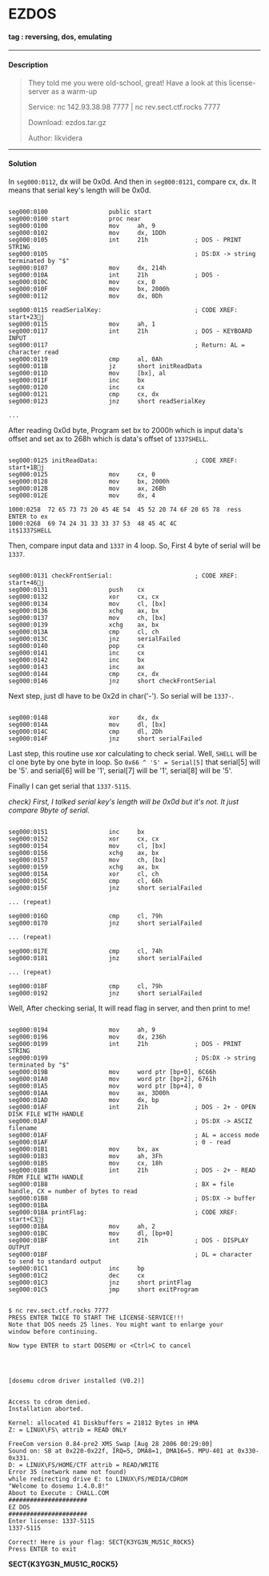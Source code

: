 # **EZDOS**

#### tag : reversing, dos, emulating

-----------------------------------------------

#### Description

>They told me you were old-school, great! Have a look at this license-server as a warm-up
>
>Service: nc 142.93.38.98 7777 | nc rev.sect.ctf.rocks 7777
>
>Download: ezdos.tar.gz
>
>Author: likvidera

-----------------------------------------------

#### Solution

In `seg000:0112`, dx will be 0x0d. And then in `seg000:0121`, compare cx, dx. It means that serial key's length will be 0x0d.

~~~

seg000:0100                 public start
seg000:0100 start           proc near
seg000:0100                 mov     ah, 9
seg000:0102                 mov     dx, 1DDh
seg000:0105                 int     21h             ; DOS - PRINT STRING
seg000:0105                                         ; DS:DX -> string terminated by "$"
seg000:0107                 mov     dx, 214h
seg000:010A                 int     21h             ; DOS -
seg000:010C                 mov     cx, 0
seg000:010F                 mov     bx, 2000h
seg000:0112                 mov     dx, 0Dh

seg000:0115 readSerialKey:                          ; CODE XREF: start+23j
seg000:0115                 mov     ah, 1
seg000:0117                 int     21h             ; DOS - KEYBOARD INPUT
seg000:0117                                         ; Return: AL = character read
seg000:0119                 cmp     al, 0Ah
seg000:011B                 jz      short initReadData
seg000:011D                 mov     [bx], al
seg000:011F                 inc     bx
seg000:0120                 inc     cx
seg000:0121                 cmp     cx, dx
seg000:0123                 jnz     short readSerialKey

...

~~~

After reading 0x0d byte, Program set bx to 2000h which is input data's offset and set ax to 268h which is data's offset of `1337SHELL`.

~~~

seg000:0125 initReadData:                           ; CODE XREF: start+1Bj
seg000:0125                 mov     cx, 0
seg000:0128                 mov     bx, 2000h
seg000:012B                 mov     ax, 26Bh
seg000:012E                 mov     dx, 4

1000:0258  72 65 73 73 20 45 4E 54  45 52 20 74 6F 20 65 78  ress ENTER to ex
1000:0268  69 74 24 31 33 33 37 53  48 45 4C 4C              it$1337SHELL

~~~

Then, compare input data and `1337` in 4 loop. So, First 4 byte of serial will be `1337`.

~~~

seg000:0131 checkFrontSerial:                       ; CODE XREF: start+46j
seg000:0131                 push    cx
seg000:0132                 xor     cx, cx
seg000:0134                 mov     cl, [bx]
seg000:0136                 xchg    ax, bx
seg000:0137                 mov     ch, [bx]
seg000:0139                 xchg    ax, bx
seg000:013A                 cmp     cl, ch
seg000:013C                 jnz     serialFailed
seg000:0140                 pop     cx
seg000:0141                 inc     cx
seg000:0142                 inc     bx
seg000:0143                 inc     ax
seg000:0144                 cmp     cx, dx
seg000:0146                 jnz     short checkFrontSerial

~~~

Next step, just dl have to be 0x2d in char('-'). So serial will be `1337-`.

~~~

seg000:0148                 xor     dx, dx
seg000:014A                 mov     dl, [bx]
seg000:014C                 cmp     dl, 2Dh         
seg000:014F                 jnz     short serialFailed

~~~

Last step, this routine use xor calculating to check serial. Well, `SHELL` will be cl one byte by one byte in loop. So `0x66 ^ 'S' = Serial[5]` that serial[5] will be '5'. and serial[6] will be '1', serial[7] will be '1', serial[8] will be '5'.

Finally I can get serial that `1337-5115`.

*check) First, I talked serial key's length will be 0x0d but it's not. It just compare 9byte of serial.*

~~~

seg000:0151                 inc     bx
seg000:0152                 xor     cx, cx
seg000:0154                 mov     cl, [bx]
seg000:0156                 xchg    ax, bx
seg000:0157                 mov     ch, [bx]
seg000:0159                 xchg    ax, bx
seg000:015A                 xor     cl, ch
seg000:015C                 cmp     cl, 66h
seg000:015F                 jnz     short serialFailed

... (repeat)

seg000:016D                 cmp     cl, 79h
seg000:0170                 jnz     short serialFailed

... (repeat)

seg000:017E                 cmp     cl, 74h
seg000:0181                 jnz     short serialFailed

... (repeat)

seg000:018F                 cmp     cl, 79h
seg000:0192                 jnz     short serialFailed

~~~

Well, After checking serial, It will read flag in server, and then print to me!

~~~

seg000:0194                 mov     ah, 9
seg000:0196                 mov     dx, 236h
seg000:0199                 int     21h             ; DOS - PRINT STRING
seg000:0199                                         ; DS:DX -> string terminated by "$"
seg000:019B                 mov     word ptr [bp+0], 6C66h
seg000:01A0                 mov     word ptr [bp+2], 6761h
seg000:01A5                 mov     word ptr [bp+4], 0
seg000:01AA                 mov     ax, 3D00h
seg000:01AD                 mov     dx, bp
seg000:01AF                 int     21h             ; DOS - 2+ - OPEN DISK FILE WITH HANDLE
seg000:01AF                                         ; DS:DX -> ASCIZ filename
seg000:01AF                                         ; AL = access mode
seg000:01AF                                         ; 0 - read
seg000:01B1                 mov     bx, ax
seg000:01B3                 mov     ah, 3Fh
seg000:01B5                 mov     cx, 18h
seg000:01B8                 int     21h             ; DOS - 2+ - READ FROM FILE WITH HANDLE
seg000:01B8                                         ; BX = file handle, CX = number of bytes to read
seg000:01B8                                         ; DS:DX -> buffer
seg000:01BA
seg000:01BA printFlag:                              ; CODE XREF: start+C3j
seg000:01BA                 mov     ah, 2
seg000:01BC                 mov     dl, [bp+0]
seg000:01BF                 int     21h             ; DOS - DISPLAY OUTPUT
seg000:01BF                                         ; DL = character to send to standard output
seg000:01C1                 inc     bp
seg000:01C2                 dec     cx
seg000:01C3                 jnz     short printFlag
seg000:01C5                 jmp     short exitProgram

~~~

~~~

$ nc rev.sect.ctf.rocks 7777
PRESS ENTER TWICE TO START THE LICENSE-SERVICE!!!
Note that DOS needs 25 lines. You might want to enlarge your
window before continuing.

Now type ENTER to start DOSEMU or <Ctrl>C to cancel




[dosemu cdrom driver installed (V0.2)]


Access to cdrom denied.
Installation aborted.

Kernel: allocated 41 Diskbuffers = 21812 Bytes in HMA
Z: = LINUX\FS\ attrib = READ ONLY

FreeCom version 0.84-pre2 XMS_Swap [Aug 28 2006 00:29:00]
Sound on: SB at 0x220-0x22f, IRQ=5, DMA8=1, DMA16=5. MPU-401 at 0x330-0x331.
D: = LINUX\FS/HOME/CTF attrib = READ/WRITE
Error 35 (network name not found)
while redirecting drive E: to LINUX\FS/MEDIA/CDROM
"Welcome to dosemu 1.4.0.8!"
About to Execute : CHALL.COM
######################
EZ DOS
######################
Enter license: 1337-5115
1337-5115

Correct! Here is your flag: SECT{K3YG3N_MU51C_R0CK5}
Press ENTER to exit

~~~

**SECT{K3YG3N_MU51C_R0CK5}**
